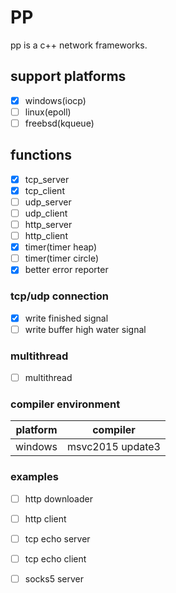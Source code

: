 # PP #
pp is a c++ network frameworks.

## support platforms ##
  * [x] windows(iocp) 
  * [ ] linux(epoll)
  * [ ] freebsd(kqueue)
  
## functions ##
  * [x] tcp_server
  * [x] tcp_client
  * [ ] udp_server
  * [ ] udp_client
  * [ ] http_server
  * [ ] http_client
  * [x] timer(timer heap)
  * [ ] timer(timer circle)
  * [x] better error reporter
  
### tcp/udp connection ###
  * [x] write finished signal
  * [ ] write buffer high water signal

### multithread ###
  * [ ] multithread

### compiler environment  ###
| platform | compiler         |
|----------|------------------|
| windows  | msvc2015 update3 |

### examples
  * [ ] http downloader
  * [ ] http client
  * [ ] tcp echo server
  * [ ] tcp echo client
  * [ ] socks5 server


